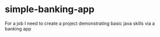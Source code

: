 # simple-banking-app
For a job I need to create a project demonstrating basic java skills via a banking app
